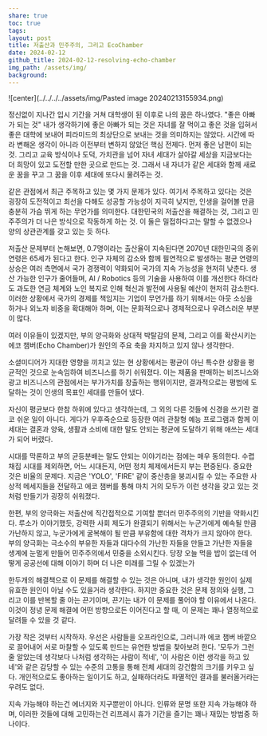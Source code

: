 ```yaml
---
share: true
toc: true
tags: 
layout: post
title: 저출산과 민주주의, 그리고 EcoChamber
date: 2024-02-12
github_title: 2024-02-12-resolving-echo-chamber
img_path: /assets/img/
background:
---
```


![center](../../../../assets/img/Pasted image 20240213155934.png)

정신없이 지나간 입시 기간을 거쳐 대학생이 된 이후로 나의 꿈은 하나였다. "좋은 아빠가 되는 것" 내가 생각하기에 좋은 아빠가 되는 것은 자녀를 잘 먹이고 좋은 것을 입혀서 좋은 대학에 보내어 피라미드의 최상단으로 보내는 것을 의미하지는 않았다. 시간에 따라 변해온 생각이 아니라 이전부터 변하지 않았던 핵심 전제다. 먼저 좋은 남편이 되는 것. 그리고 교육 방식이나 도덕, 가치관을 넘어 자녀 세대가 살아갈 세상을 지금보다는 더 희망이 있고 도전할 만한 곳으로 만드는 것. 그래서 내 자녀가 같은 세대와 함께 새로운 꿈을 꾸고 그 꿈을 이후 세대에 또다시 물려주는 것.

같은 관점에서 최근 주목하고 있는 몇 가지 문제가 있다. 여기서 주목하고 있다는 것은 굉장히 도전적이고 최선을 다해도 성공할 가능성이 지극히 낮지만, 인생을 걸어볼 만큼 충분히 가슴 뛰게 하는 무언가를 의미한다. 대한민국의 저출산을 해결하는 것, 그리고 민주주의가 더 나은 방식으로 작동하게 하는 것. 이 둘은 밀접하다고는 말할 수 없겠으나 양의 상관관계를 갖고 있는 듯 하다.

저출산 문제부터 논해보면, 0.7명이라는 출산율이 지속된다면 2070년 대한민국의 중위 연령은 65세가 된다고 한다. 인구 자체의 감소와 함께 필연적으로 발생하는 평균 연령의 상승은 여러 측면에서 국가 경쟁력이 약화되어 국가의 지속 가능성을 현저히 낮춘다. 생산 가능한 인구가 줄어들며, AI / Robotics 등의 기술을 사용하여 이를 개선한다 하더라도 과도한 연금 체계와 노인 복지로 인해 혁신과 발전에 사용될 예산이 현저히 감소한다. 이러한 상황에서 국가의 경제를 책임지는 기업이 무언가를 하기 위해서는 아웃 소싱을 하거나 외노자 비중을 확대해야 하며, 이는 문화적으로나 경제적으로나 우려스러운 부분이 많다. 

여러 이유들이 있겠지만, 부의 양극화와 상대적 박탈감의 문제, 그리고 이를 확산시키는 에코 챔버(Echo Chamber)가 원인의 주요 축을 차지하고 있지 않나 생각한다.

소셜미디어가 지대한 영향을 끼치고 있는 현 상황에서는 평균이 아닌 특수한 상황을 평균적인 것으로 눈속임하여 비즈니스를 하기 쉬워졌다. 이는 제품을 판매하는 비즈니스와 광고 비즈니스의 관점에서는 부가가치를 창출하는 행위이지만, 결과적으로는 평범에 도달하는 것이 인생의 목표인 세대를 만들어 냈다. 

자신이 평균보다 한참 하위에 있다고 생각하는데, 그 외의 다른 것들에 신경을 쓰기란 결코 쉬운 일이 아니다. 게다가 우후죽순으로 등장한 여러 관찰형 예능 프로그램과 함께 이 세대는 결혼과 양육, 생활과 소비에 대한 말도 안되는 평균에 도달하기 위해 애쓰는 세대가 되어 버렸다.

시대를 막론하고 부의 균등분배는 말도 안되는 이야기라는 점에는 매우 동의한다. 수렵 채집 시대를 제외하면, 어느 시대든지, 어떤 정치 체제에서든지 부는 편중된다. 중요한 것은 비율의 문제다. 지금은 'YOLO', 'FIRE' 같이 중산층을 붕괴시킬 수 있는 주요한 사상적 메세지들을 전달하고 에코 챔버를 통해 마치 거의 모두가 이런 생각을 갖고 있는 것처럼 만들기가 굉장히 쉬워졌다.

한편, 부의 양극화는 저출산에 직간접적으로 기여할 뿐더러 민주주의의 기반을 약화시킨다. 루소가 이야기했듯, 강력한 사회 제도가 완결되기 위해서는 누군가에게 예속될 만큼 가난하지 않고, 누군가에게 굴복해야 될 만큼 부유함에 대한 격차가 크지 않아야 한다. 부의 양극화는 극소수의 부유한 자들과 대다수의 가난한 자들을 만들고 가난한 자들을 생계에 눈멀게 만들어 민주주의에서 민중을 소외시킨다. 당장 오늘 먹을 밥이 없는데 어떻게 공공선에 대해 이야기 하며 더 나은 미래를 그릴 수 있겠는가

한두개의 해결책으로 이 문제를 해결할 수 있는 것은 아니며, 내가 생각한 원인이 실제 유효한 원인이 아닐 수도 있을거라 생각한다. 하지만 중요한 것은 문제 정의와 실행, 그리고 이를 반복할 줄 아는 끈기이며, 끈기는 내가 이 문제를 풀어야 할 이유에서 나온다. 이것이 정녕 문제 해결에 어떤 방향으로든 이어진다고 할 때, 이 문제는 꽤나 열정적으로 달려들 수 있을 것 같다.

가장 작은 것부터 시작하자. 우선은 사람들을 오프라인으로, 그러니까 에코 챔버 바깥으로 끌어내어 서로 마찰할 수 있도록 만드는 유연한 방법을 찾아보려 한다. '모두가 그런줄 알았는데 생각보다 나처럼 생각하는 사람이 적네', '이 사람은 이런 생각을 하고 있네'와 같은 감당할 수 있는 수준의 고통을 통해 전체 세대의 강건함의 크기를 키우고 싶다. 개인적으로도 좋아하는 일이기도 하고, 실패하더라도 파멸적인 결과를 불러올거라는 우려도 없다.

지속 가능해야 하는건 에너지와 지구뿐만이 아니다. 인류와 문명 또한 지속 가능해야 하며, 이러한 것들에 대해 고민하는건 리프레시 휴가 기간을 즐기는 꽤나 재밌는 방법중 하나이다.

